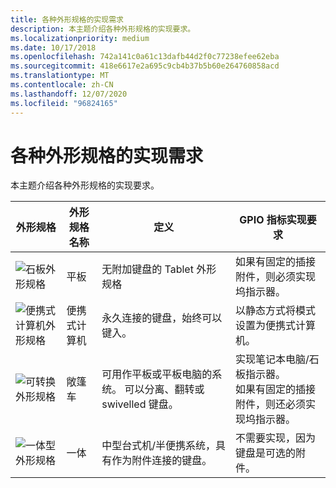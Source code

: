 ```yaml
---
title: 各种外形规格的实现需求
description: 本主题介绍各种外形规格的实现要求。
ms.localizationpriority: medium
ms.date: 10/17/2018
ms.openlocfilehash: 742a141c0a61c13dafb44d2f0c77238efee62eba
ms.sourcegitcommit: 418e6617e2a695c9cb4b37b5b60e264760858acd
ms.translationtype: MT
ms.contentlocale: zh-CN
ms.lasthandoff: 12/07/2020
ms.locfileid: "96824165"
---
```

# <a name="implementation-requirements-for-various-form-factors"></a>各种外形规格的实现需求

本主题介绍各种外形规格的实现要求。

|外形规格|外形规格名称|定义|GPIO 指标实现要求|
|----|----|----|----|
|![石板外形规格](images/slate.jpg)|平板|无附加键盘的 Tablet 外形规格|如果有固定的插接附件，则必须实现坞指示器。|
|![便携式计算机外形规格](images/laptop.jpg)|便携式计算机|永久连接的键盘，始终可以键入。|以静态方式将模式设置为便携式计算机。|
|![可转换外形规格](images/convertible.jpg)|敞篷车|可用作平板或平板电脑的系统。 可以分离、翻转或 swivelled 键盘。|实现笔记本电脑/石板指示器。</br>如果有固定的插接附件，则还必须实现坞指示器。|
|![一体型外形规格](images/allinone.jpg)|一体|中型台式机/半便携系统，具有作为附件连接的键盘。|不需要实现，因为键盘是可选的附件。|
